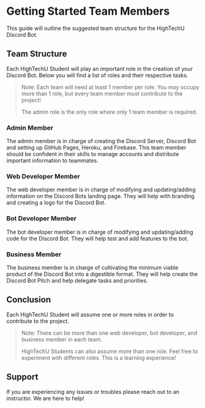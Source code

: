 # Getting Started Team Members

This guide will outline the suggested team structure for the HighTechU Discord Bot.

## Team Structure

Each HighTechU Student will play an important role in the creation of your Discord Bot. Below you will find a list of roles and their respective tasks.

> Note: Each team will need at least 1 member per role. You may occupy more than 1 role, but every team member must contribute to the project!
> 
> The admin role is the only role where only 1 team member is required.

### Admin Member

The admin member is in charge of creating the Discord Server, Discord Bot and setting up GitHub Pages, Heroku, and Firebase. This team member should be confident in their skills to manage accounts and distribute important information to teammates.

### Web Developer Member

The web developer member is in charge of modifying and updating/adding information on the Discord Bots landing page. They will help with branding and creating a logo for the Discord Bot.

### Bot Developer Member

The bot developer member is in charge of modifying and updating/adding code for the Discord Bot. They will help test and add features to the bot.

### Business Member

The business member is in charge of cultivating the minimum viable product of the Discord Bot into a digestible format. They will help create the Discord Bot Pitch and help delegate tasks and priorities.

## Conclusion

Each HighTechU Student will assume one or more roles in order to contribute to the project.

> Note: There can be more than one web developer, bot developer, and business member in each team.
> 
> HighTechU Students can also assume more than one role. Feel free to experiment with different roles. This is a learning experience!

## Support

If you are experiencing any issues or troubles please reach out to an instructor. We are here to help!
